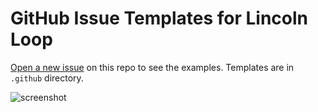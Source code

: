 # GitHub Issue Templates for Lincoln Loop

[Open a new issue](https://github.com/lincolnloop/issue-templates/issues/new/choose) on this repo to see the examples. Templates are in `.github` directory.

![screenshot](https://cloudup.com/cURPlPInJds+)

